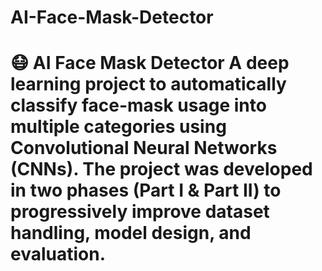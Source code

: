 # AI-Face-Mask-Detector
# 😷 AI Face Mask Detector  A deep learning project to automatically classify face-mask usage into multiple categories using **Convolutional Neural Networks (CNNs)**.   The project was developed in two phases (Part I &amp; Part II) to progressively improve dataset handling, model design, and evaluation.
